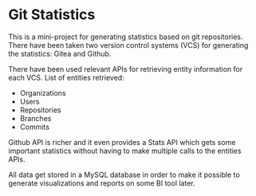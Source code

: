 # Git Statistics
This is a mini-project for generating statistics based on git repositories. There have been taken two version control systems (VCS) for generating the statistics: Gitea and Github.

There have been used relevant APIs for retrieving entity information for each VCS. List of entities retrieved:
 - Organizations
 - Users
 - Repositories
 - Branches
 - Commits
 
Github API is richer and it even provides a Stats API which gets some important statistics without having to make multiple calls to the entities APIs.

All data get stored in a MySQL database in order to make it possible to generate visualizations and reports on some BI tool later.